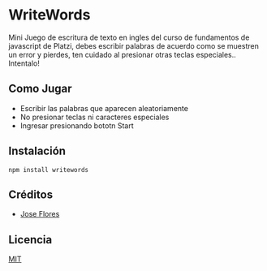 # WriteWords

Mini Juego de escritura de texto en ingles del curso de fundamentos de javascript de Platzi, debes escribir palabras de acuerdo como se muestren un error y pierdes, ten cuidado al presionar otras teclas especiales.. Intentalo!

## Como Jugar

- Escribir las palabras que aparecen aleatoriamente
- No presionar teclas ni caracteres especiales
- Ingresar presionando bototn Start

## Instalación

```
npm install writewords
```

## Créditos
- [Jose Flores](https://www.facebook.com/vinyxfire)

## Licencia

[MIT](https://opensource.org/licenses/MIT)